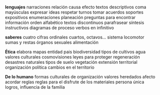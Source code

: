**lenguajes**
narraciones
relación causa efecto
textos descriptivos
coma
mayúsculas
expresar ideas
respetar turnos
tomar acuerdos
soportes expositivos
enumeraciones
planeación
preguntas para encontrar información
orden alfabético
textos discontinuos
parafrasear
síntesis
instructivos
diagramas de proceso
verbos en infinitivo

**saberes**
cuatro cifras
ordinales
cuartos, octavos...
sistema locomotor
sumas y restas
órganos sexuales
alimentación

**Ética**
elabora mapas
entidad
pais
biodiversidad
tipos de cultivos
agua
valores culturales
cosmovisiones
leyes para proteger
regeneración
desastres naturales
tipos de suelo
vegetación
extensión territorial
organización política
cambios en el territorio

**De lo humano**
formas culturales de organización
valores heredados
afecto
acordar reglas
reglas para el disfrute de los materiales
persona única
logros, influencia de la familia
